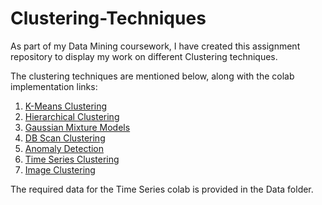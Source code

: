 # Clustering-Techniques
As part of my Data Mining coursework, I have created this assignment repository to display my work on different Clustering techniques.

The clustering techniques are mentioned below, along with the colab implementation links:
1. [K-Means Clustering](https://colab.research.google.com/drive/195DPuUuaq8gJgwHQJQjggbh8l_WiaBIq?usp=sharing)
2. [Hierarchical Clustering](https://colab.research.google.com/drive/1zhGJVGH4MYWSqwfFJxi-CHQIvgKL7lo2?usp=sharing)
3. [Gaussian Mixture Models](https://colab.research.google.com/drive/13PISHmvLmajUMHha4syzbk_O7hy-yM1K?usp=sharing)
4. [DB Scan Clustering](https://colab.research.google.com/drive/1_dNtsSFzH6CPFGaIURGQAv1zHbDwt2xk?usp=sharing)
5. [Anomaly Detection](https://colab.research.google.com/drive/1pZOh2kaugOJDaTCcf6ENoH2s16259OFh?usp=sharing)
6. [Time Series Clustering](https://colab.research.google.com/drive/1rMPhHBJcKxpRY4SzmzEMO6I6sE_G5tQp?usp=sharing)
7. [Image Clustering](https://colab.research.google.com/drive/1B036s6Htabdhqy9mqZzWjY3VD4OhlLFM?usp=sharing)

The required data for the Time Series colab is provided in the Data folder.